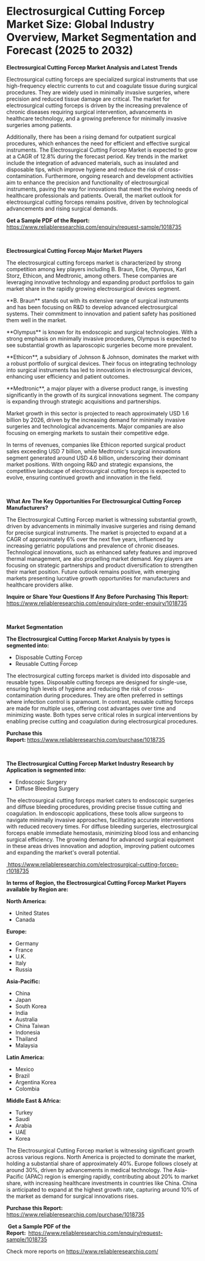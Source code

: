 <p><h1>Electrosurgical Cutting Forcep Market Size: Global Industry Overview, Market Segmentation and Forecast (2025 to 2032)</h1></p><p><strong>Electrosurgical Cutting Forcep Market Analysis and Latest Trends</strong></p>
<p><p>Electrosurgical cutting forceps are specialized surgical instruments that use high-frequency electric currents to cut and coagulate tissue during surgical procedures. They are widely used in minimally invasive surgeries, where precision and reduced tissue damage are critical. The market for electrosurgical cutting forceps is driven by the increasing prevalence of chronic diseases requiring surgical intervention, advancements in healthcare technology, and a growing preference for minimally invasive surgeries among patients.</p><p>Additionally, there has been a rising demand for outpatient surgical procedures, which enhances the need for efficient and effective surgical instruments. The Electrosurgical Cutting Forcep Market is expected to grow at a CAGR of 12.8% during the forecast period. Key trends in the market include the integration of advanced materials, such as insulated and disposable tips, which improve hygiene and reduce the risk of cross-contamination. Furthermore, ongoing research and development activities aim to enhance the precision and functionality of electrosurgical instruments, paving the way for innovations that meet the evolving needs of healthcare professionals and patients. Overall, the market outlook for electrosurgical cutting forceps remains positive, driven by technological advancements and rising surgical demands.</p></p>
<p><strong>Get a Sample PDF of the Report:&nbsp;</strong> <a href="https://www.reliableresearchiq.com/enquiry/request-sample/1018735?utm_campaign=2757&utm_medium=2&utm_source=Github&utm_content=ia&utm_term=21032025&utm_id=electrosurgical-cutting-forcep">https://www.reliableresearchiq.com/enquiry/request-sample/1018735</a></p>
<p>&nbsp;</p>
<p><strong>Electrosurgical Cutting Forcep Major Market Players</strong></p>
<p><p>The electrosurgical cutting forceps market is characterized by strong competition among key players including B. Braun, Erbe, Olympus, Karl Storz, Ethicon, and Medtronic, among others. These companies are leveraging innovative technology and expanding product portfolios to gain market share in the rapidly growing electrosurgical devices segment.</p><p>**B. Braun** stands out with its extensive range of surgical instruments and has been focusing on R&D to develop advanced electrosurgical systems. Their commitment to innovation and patient safety has positioned them well in the market.</p><p>**Olympus** is known for its endoscopic and surgical technologies. With a strong emphasis on minimally invasive procedures, Olympus is expected to see substantial growth as laparoscopic surgeries become more prevalent.</p><p>**Ethicon**, a subsidiary of Johnson & Johnson, dominates the market with a robust portfolio of surgical devices. Their focus on integrating technology into surgical instruments has led to innovations in electrosurgical devices, enhancing user efficiency and patient outcomes.</p><p>**Medtronic**, a major player with a diverse product range, is investing significantly in the growth of its surgical innovations segment. The company is expanding through strategic acquisitions and partnerships.</p><p>Market growth in this sector is projected to reach approximately USD 1.6 billion by 2026, driven by the increasing demand for minimally invasive surgeries and technological advancements. Major companies are also focusing on emerging markets to sustain their competitive edge.</p><p>In terms of revenues, companies like Ethicon reported surgical product sales exceeding USD 7 billion, while Medtronic's surgical innovations segment generated around USD 4.6 billion, underscoring their dominant market positions. With ongoing R&D and strategic expansions, the competitive landscape of electrosurgical cutting forceps is expected to evolve, ensuring continued growth and innovation in the field.</p></p>
<p>&nbsp;</p>
<p><strong>What Are The Key Opportunities For Electrosurgical Cutting Forcep Manufacturers?</strong></p>
<p><p>The Electrosurgical Cutting Forcep market is witnessing substantial growth, driven by advancements in minimally invasive surgeries and rising demand for precise surgical instruments. The market is projected to expand at a CAGR of approximately 6% over the next five years, influenced by increasing geriatric populations and prevalence of chronic diseases. Technological innovations, such as enhanced safety features and improved thermal management, are also propelling market demand. Key players are focusing on strategic partnerships and product diversification to strengthen their market position. Future outlook remains positive, with emerging markets presenting lucrative growth opportunities for manufacturers and healthcare providers alike.</p></p>
<p><strong>Inquire or Share Your Questions If Any Before Purchasing This Report:</strong> <a href="https://www.reliableresearchiq.com/enquiry/pre-order-enquiry/1018735?utm_campaign=2757&utm_medium=2&utm_source=Github&utm_content=ia&utm_term=21032025&utm_id=electrosurgical-cutting-forcep">https://www.reliableresearchiq.com/enquiry/pre-order-enquiry/1018735</a></p>
<p>&nbsp;</p>
<p><strong>Market Segmentation</strong></p>
<p><strong>The Electrosurgical Cutting Forcep Market Analysis by types is segmented into:</strong></p>
<p><ul><li>Disposable Cutting Forcep</li><li>Reusable Cutting Forcep</li></ul></p>
<p><p>The electrosurgical cutting forceps market is divided into disposable and reusable types. Disposable cutting forceps are designed for single-use, ensuring high levels of hygiene and reducing the risk of cross-contamination during procedures. They are often preferred in settings where infection control is paramount. In contrast, reusable cutting forceps are made for multiple uses, offering cost advantages over time and minimizing waste. Both types serve critical roles in surgical interventions by enabling precise cutting and coagulation during electrosurgical procedures.</p></p>
<p><strong>Purchase this Report:&nbsp;</strong><a href="https://www.reliableresearchiq.com/purchase/1018735?utm_campaign=2757&utm_medium=2&utm_source=Github&utm_content=ia&utm_term=21032025&utm_id=electrosurgical-cutting-forcep">https://www.reliableresearchiq.com/purchase/1018735</a></p>
<p>&nbsp;</p>
<p><strong>The Electrosurgical Cutting Forcep Market Industry Research by Application is segmented into:</strong></p>
<p><ul><li>Endoscopic Surgery</li><li>Diffuse Bleeding Surgery</li></ul></p>
<p><p>The electrosurgical cutting forceps market caters to endoscopic surgeries and diffuse bleeding procedures, providing precise tissue cutting and coagulation. In endoscopic applications, these tools allow surgeons to navigate minimally invasive approaches, facilitating accurate interventions with reduced recovery times. For diffuse bleeding surgeries, electrosurgical forceps enable immediate hemostasis, minimizing blood loss and enhancing surgical efficiency. The growing demand for advanced surgical equipment in these areas drives innovation and adoption, improving patient outcomes and expanding the market's overall potential.</p></p>
<p><a href="https://www.reliableresearchiq.com/electrosurgical-cutting-forcep-r1018735?utm_campaign=2757&utm_medium=2&utm_source=Github&utm_content=ia&utm_term=21032025&utm_id=electrosurgical-cutting-forcep">&nbsp;https://www.reliableresearchiq.com/electrosurgical-cutting-forcep-r1018735</a></p>
<p><strong>In terms of Region, the Electrosurgical Cutting Forcep Market Players available by Region are:</strong></p>
<p>
    <p> <strong> North America: </strong>
        <ul>
            <li>United States</li>
            <li>Canada</li>
        </ul>
        </p> 
    <p> <strong> Europe: </strong>
        <ul>
            <li>Germany</li>
            <li>France</li>
            <li>U.K.</li>
            <li>Italy</li>
            <li>Russia</li>
        </ul>
        </p> 
    <p> <strong> Asia-Pacific: </strong>
        <ul>
            <li>China</li>
            <li>Japan</li>
            <li>South Korea</li>
            <li>India</li>
            <li>Australia</li>
            <li>China Taiwan</li>
            <li>Indonesia</li>
            <li>Thailand</li>
            <li>Malaysia</li>
        </ul>
        </p> 
    <p> <strong> Latin America: </strong>
        <ul>
            <li>Mexico</li>
            <li>Brazil</li>
            <li>Argentina Korea</li>
            <li>Colombia</li>
        </ul>
        </p> 
    <p> <strong> Middle East & Africa: </strong>
        <ul>
            <li>Turkey</li>
            <li>Saudi</li>
            <li>Arabia</li>
            <li>UAE</li>
            <li>Korea</li>
        </ul>
    </p>
    </p>
<p><p>The Electrosurgical Cutting Forcep market is witnessing significant growth across various regions. North America is projected to dominate the market, holding a substantial share of approximately 40%. Europe follows closely at around 30%, driven by advancements in medical technology. The Asia-Pacific (APAC) region is emerging rapidly, contributing about 20% to market share, with increasing healthcare investments in countries like China. China is anticipated to expand at the highest growth rate, capturing around 10% of the market as demand for surgical innovations rises.</p></p>
<p><strong>Purchase this Report: </strong><a href="https://www.reliableresearchiq.com/purchase/1018735?utm_campaign=2757&utm_medium=2&utm_source=Github&utm_content=ia&utm_term=21032025&utm_id=electrosurgical-cutting-forcep">https://www.reliableresearchiq.com/purchase/1018735</a></p>
<p>&nbsp;<strong>Get a Sample PDF of the Report:&nbsp;&nbsp;</strong><a href="https://www.reliableresearchiq.com/enquiry/request-sample/1018735?utm_campaign=2757&utm_medium=2&utm_source=Github&utm_content=ia&utm_term=21032025&utm_id=electrosurgical-cutting-forcep">https://www.reliableresearchiq.com/enquiry/request-sample/1018735</a></p>
<p><strong></strong></p>
<p>Check more reports on <a href="https://www.reliableresearchiq.com/?utm_campaign=2757&utm_medium=2&utm_source=Github&utm_content=ia&utm_term=21032025&utm_id=electrosurgical-cutting-forcep">https://www.reliableresearchiq.com/</a></p>